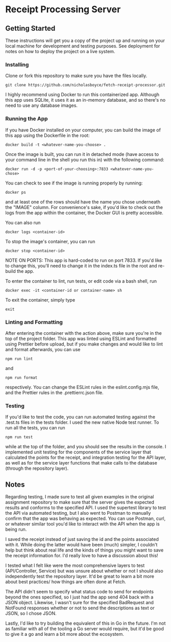 # Receipt Processing Server

## Getting Started

These instructions will get you a copy of the project up and running on your local machine for development and testing purposes. See deployment for notes on how to deploy the project on a live system.

### Installing

Clone or fork this repository to make sure you have the files locally.
```console
git clone https://github.com/nicholasboyce/fetch-receipt-processor.git
```

I highly recommend using Docker to run this containerized app. Although this app uses SQLite, it uses it as an in-memory database, and so there's no need to use any database images. 

### Running the App

If you have Docker installed on your computer, you can build the image of this app using the Dockerfile in the root:

```console
docker build -t <whatever-name-you-choose> .
```

Once the image is built, you can run it in detached mode (have access to your command line in the shell you run this in) with the following command:

```console
docker run -d -p <port-of-your-choosing>:7833 <whatever-name-you-chose>
```

You can check to see if the image is running properly by running:

```console
docker ps
```

and at least one of the rows should have the name you chose underneath the "IMAGE" column.
For convenience's sake, if you'd like to check out the logs from the app within the container, the Docker GUI is pretty accessible.

You can also run

```console
docker logs <container-id>
```

To stop the image's container, you can run
```console
docker stop <container-id>
```  

NOTE ON PORTS: This app is hard-coded to run on port 7833. If you'd like to change this, you'll need to change it in the index.ts file in the root and re-build the app.

To enter the container to lint, run tests, or edit code via a bash shell, run 

```console
docker exec -it <container-id or container-name> sh
```

To exit the container, simply type

```console
exit
```

### Linting and Formatting

After entering the container with the action above, make sure you're in the top of the project folder. This app was linted using ESLint and formatted using Prettier before upload, but if you make changes and would like to lint and format afterwards, you can use

```console
npm run lint
```

and 

```console
npm run format
```

respectively. You can change the ESLint rules in the eslint.config.mjs file, and the Prettier rules in the .prettierrc.json file.

### Testing

If you'd like to test the code, you can run automated testing against the .test.ts files in the tests folder. I used the new native Node test runner. To run all the tests, you can run

```console
npm run test
```

while at the top of the folder, and you should see the results in the console. I implemented unit testing for the components of the service layer that calculated the points for the receipt, and integration testing for the API layer, as well as for the service layer functions that make calls to the database (through the repository layer).

## Notes

Regarding testing, I made sure to test all given examples in the original assignment repository to make sure that the server gives the expected results and conforms to the specified API. I used the supertest library to test the API via automated testing, but I also went to Postman to manually confirm that the app was behaving as expected. You can use Postman, curl, or whatever similar tool you'd like to interact with the API when the app is being run.

I saved the receipt instead of just saving the id and the points associated with it. While doing the latter would have been (much) simpler, I couldn't help but think about real life and the kinds of things you might want to save the receipt information for. I'd really love to have a discussion about this!

I tested what I felt like were the most comprehensive layers to test (API/Controller, Service) but was unsure about whether or not I should also independently test the repository layer. It'd be great to learn a bit more about best practices/ how things are often done at Fetch.

The API didn't seem to specify what status code to send for endpoints beyond the ones specified, so I just had the app send 404 back with a JSON object. Likewise, I wasn't sure for the specified BadRequest and NotFound responses whether or not to send the descriptions as text or JSON, so I chose JSON.

Lastly, I'd like to try building the equivalent of this in Go in the future. I'm not as familiar with all of the tooling a Go server would require, but it'd be good to give it a go and learn a bit more about the ecosystem.